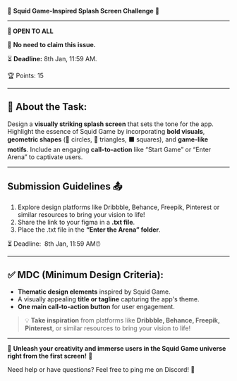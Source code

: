 🔺 **Squid Game-Inspired Splash Screen Challenge** 🎨

---

**🌟 OPEN TO ALL**

📌 **No need to claim this issue.**

⏳ **Deadline:** 8th Jan, 11:59 AM.

🏆 Points: 15

---

## 🚀 **About the Task:**

Design a **visually striking splash screen** that sets the tone for the app. Highlight the essence of Squid Game by incorporating **bold visuals**, **geometric shapes** (🔴 circles, 🔺 triangles, ⬛ squares), and **game-like motifs**. Include an engaging **call-to-action** like “Start Game” or “Enter Arena” to captivate users. 

---

## **Submission Guidelines 📤**

1. Explore design platforms like Dribbble, Behance, Freepik, Pinterest or similar resources to bring your vision to life!
2. Share the link to your figma in a **.txt file**.
3. Place the .txt file in the **“Enter the Arena” folder**.

⏳ Deadline:   8th Jan, 11:59 AM⏰

---

## ✅ **MDC (Minimum Design Criteria):**

- **Thematic design elements** inspired by Squid Game.
- A visually appealing **title or tagline** capturing the app's theme.
- **One main call-to-action button** for user engagement.

> 💡 **Take inspiration** from platforms like **Dribbble, Behance, Freepik, Pinterest**, or similar resources to bring your vision to life!

---

🌟 **Unleash your creativity and immerse users in the Squid Game universe right from the first screen!** 🚀

Need help or have questions? Feel free to ping me on Discord! 💬
